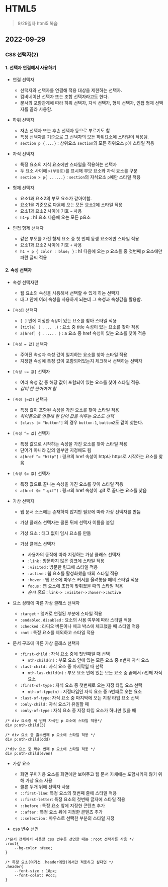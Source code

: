 # HTML5

> 9/29일자 html5 복습

## 2022-09-29

### CSS 선택자(2)

#### 1. 선택자 연결해서 사용하기

- 연결 선택자

  - 선택자와 선택자를 연결해 적용 대상을 제한하는 선택자.
  - 컴비네이션 선택자 또는 조합 선택자라고도 한다.
  - 문서의 포함관계에 따라 하위 선택자, 자식 선택자, 형제 선택자, 인접 형제 선택자를 골라 사용함.

- 하위 선택자

  - 자손 선택자 또는 후손 선택자 등으로 부르기도 함
  - 특정 선택자를 기준으로 그 선택자의 모든 하위요소에 스타일이 적용됨.
  - `section p {....}` : 상위요소 `section`의 모든 하위요소 `p`에 스타일 적용

- 자식 선택자

  - 특정 요소의 지식 요소에만 스타일을 적용하는 선택자
  - 두 요소 사이에 `>(부등호)`를 표시해 부모 요소와 자식 요소를 구분
  - `section > p{ ......}` : `section`의 자식요소 `p`에만 스타일 적용

- 형제 선택자

  - 요소1과 요소2의 부모 요소가 같아야함.
  - 요소1을 기준으로 다음에 오는 모든 요소2에 스타일 적용
  - 요소1과 요소2 사이에 기호 `~` 사용
  - `h1~p` : h1 요소 다음에 오는 모든 p요소

- 인접 형제 선택자
  - 같은 부모를 가진 형제 요소 중 첫 번쨰 동생 요소에만 스타일 적용
  - 요소1과 요소2 사이에 기호 `+` 사용
  - `h1 + p { color : blue; }` : h1 다음에 오는 p 요소들 중 첫번째 p 요소에만 파란 글씨 적용

#### 2. 속성 선택자

- 속성 선택자란

  - 웹 요소의 속성을 사용해서 선택할 수 있게 하는 선택자
  - 태그 안에 여러 속성을 사용하게 되는데 그 속성과 속성값을 활용함.

- `[속성]` 선택자
  - `[ ]` 안에 지정한 `속성`이 있는 요소를 찾아 스타일 적용
  - `[title] ( .... .)` : 요소 중 title 속성이 있는 요소를 찾아 적용
  - `a[href] { ...... }` : a 요소 중 href 속성이 있는 요소를 찾아 적용
- `[속성 = 값]` 선택자
  - 주어진 속성과 속성 값이 일치하는 요소를 찾아 스타일 적용
  - 지정한 속성에 특정 값이 포함되어있는지 체크해서 선택하는 선택자
- `[속성 ~= 값]` 선택자
  - 여러 속성 값 중 해당 값이 포함되어 있는 요소를 찾아 스타일 적용.
  - _값이 한 단어여야 함_
- `[속성 |=값]` 선택자

  - 특정 값이 포함된 속성을 가진 요소를 찾아 스타일 적용
  - _하이픈으로 연결해 한 단어 값을 이루는 요소도 선택_
  - `[class |= "button"]` 의 경우 `button-1`, `button2`도 같이 찾는다.

- `[속성 ^= 값]` 선택자
  - 특정 값으로 시작하는 속성을 가진 요소를 찾아 스타일 적용
  - 단어가 아니라 값의 일부만 지정해도 됨
  - `a[href ^= "http"]` : 링크의 href 속성이 http나 https로 시작하는 요소를 찾음
- `[속성 $= 값]` 선택자

  - 특정 값으로 끝나는 속성을 가진 요소를 찾아 스타일 적용
  - `a[href $= ".gif"]` : 링크의 href 속성이 .gif 로 끝나는 요소를 찾음

- 가상 선택자

  - 웹 문서 소스에는 존재하지 않지만 필요에 따라 가상 선택자를 만듬
  - 가상 클래스 선택자는 콜론 뒤에 선택자 이름을 붙임
  - 가상 요소 : 태그 없이 임시 요소를 만듦

  - 가상 클래스 선택자
    - 사용자의 동작에 따라 지정하는 가상 클래스 선택자
    - `:link` : 방문하지 않은 링크에 스타일 적용
    - `:visited` : 방문한 링크에 스타일 적용
    - `:active` : 웹 요소를 활성화했을 때의 스타일 적용
    - `:hover` : 웹 요소에 마우스 커서를 올려놓을 때의 스타일 적용
    - `focus` : 웹 요소에 초접이 맞춰졌을 때의 스타일 적용
    - _순서 중요_ : `link-> :visiter->:hover->:active`

- 요소 상태에 따른 가상 클래스 선택자

  - `:target` - 앵커로 연결된 부분에 스타일 적용
  - `:endabled`, `disabled` : 요소의 사용 여부에 따라 스타일 적용
  - `:checked` : 라디오 버튼이나 체크 박스에 체크했을 때 스타일 적용
  - `:not` : 특정 요소를 제외하고 스타일 적용

- 문서 구조에 따른 가상 클래스 선택자
  - `:first-child` : 자식 요소 중에 첫번째일 때 선택
    - `nth-child(n)` : 부모 요소 안에 있는 모든 요소 중 n번째 자식 요소
  - `:last-child` : 자식 요소 중 마지막일 때 선택
    - `nth-las-child(n)` : 부모 요소 안에 있는 모든 요소 중 끝에서 n번째 자식 요소
  - `:first-of-type` : 자식 요소 중 첫번째로 오는 지정 타입 요소 선택
    - `nth-of-type(n)` : 지정타입인 자식 요소 중 n번째로 오는 요소
  - `:last-of-type`: 자식 요소 중 마지막에 오는 지정 타입 요소 선택
  - `:only-child` : 자식 요소가 유일할 때
  - `:only-of-type` : 자식 요소 중 지정 타입 요소가 하나만 있을 때

```
/* div 요소중 세 번쨰 자식인 p 요소에 스타일 적용*/
div p:nth-child(3)
```

```
/* div 요소 중 홀수번째 p 요소에 스타일 적용 */
div p:nth-child(odd)
```

```
/*div 요소 중 짝수 번째 p 요소에 스타일 적용 */
div p:nth-child(even)
```

- 가상 요소

  - 화면 꾸미기용 요소를 화면에만 보여주고 웹 문서 자체에는 포함시키지 않기 위해 가상 요소 사용
  - 콜론 두개 뒤에 선택자 사용
  - `::first-line`: 특정 요소의 첫번째 줄에 스타일 적용
  - `::first-letter`: 특정 요소의 첫번째 글자에 스타일 적용
  - `::before` : 특정 요소 앞에 지정한 콘텐츠 추가
  - `::after` : 특정 요소 뒤에 지정한 콘텐츠 추가
  - `::selection` : 마우스로 선택한 부분의 스타일 지정

- css 변수 선언

```
/*문서 전체에서 사용할 css 변수를 선언할 때는 :root 선택자를 사용 */
:root{
	--bg-color :#eee;
}
```

```
/* 특정 요소(여기선 .header에만)에서만 적용하고 싶다면 */
.header{
	--font-size : 18px;
	--font-colot: #ccc;
}
```
